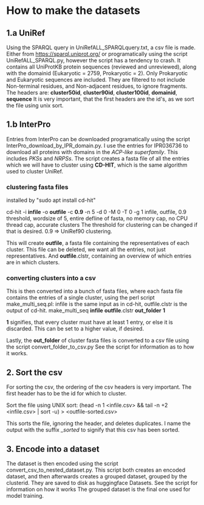 # How to make the datasets

## 1.a UniRef

Using the SPARQL query in UniRefALL_SPARQLquery.txt, a csv file is made. Either from https://sparql.uniprot.org/ or programatically using the script UniRefALL_SPARQL.py, however the script has a tendency to crash.
It contains all UniProtKB protein sequences (reviewed and unreviewed), along with the domainid (Eukaryotic = 2759, Prokaryotic = 2). Only Prokaryotic and Eukaryotic sequences are included. They are filtered to not include Non-terminal residues, and Non-adjacent residues, to ignore fragments.
The headers are: **cluster50id**, **cluster90id**, **cluster100id**, **domainid**, **sequence**
It is very important, that the first headers are the id's, as we sort the file using unix sort.

## 1.b InterPro

Entries from InterPro can be downloaded programatically using the script InterPro_download_by_IPR_domain.py.
I use the entries for IPR036736 to download all proteins with domains in the *ACP-like superfamily*. This includes *PKSs* and *NRPSs*.
The script creates a fasta file of all the entries which we will have to cluster using **CD-HIT**, which is the same algorithm used to cluster UniRef.

### clustering fasta files

installed by "sudo apt install cd-hit"

cd-hit -i **infile** -o **outfile** -c **0.9** -n 5 -d 0 -M 0 -T 0 -g 1
infile, outfile, 0.9 threshold, wordsize of 5, entire defline of fasta, no memory cap, no CPU thread cap, accurate clusters
The threshold for clustering can be changed if that is desired. 0.9 => UniRef90 clustering.

This will create **outfile**, a fasta file containing the representatives of each cluster. This file can be deleted, we want all the entries, not just representatives.
And **outfile**.clstr, containing an overview of which entries are in which clusters.

### converting clusters into a csv

This is then converted into a bunch of fasta files, where each fasta file contains the entries of a single cluster, using the perl script make_multi_seq.pl:
infile is the same input as in cd-hit, outfile.clstr is the output of cd-hit.
make_multi_seq **infile** **outfile**.clstr **out_folder** **1**

**1** signifies, that every cluster must have at least 1 entry, or else it is discarded. This can be set to a higher value, if desired.

Lastly, the **out_folder** of cluster fasta files is converted to a csv file using the script convert_folder_to_csv.py
See the script for information as to how it works.

## 2. Sort the csv

For sorting the csv, the ordering of the csv headers is very important. The first header has to be the id for which to cluster.

Sort the file using UNIX sort:
(head -n 1 <infile.csv> && tail -n +2 <infile.csv> | sort -u) > <outfile-sorted.csv>

This sorts the file, ignoring the header, and deletes duplicates. I name the output with the suffix *_sorted* to signify that this csv has been sorted.

## 3. Encode into a dataset

The dataset is then encoded using the script convert_csv_to_nested_dataset.py. This script both creates an encoded dataset, and then afterwards creates a grouped dataset, grouped by the clusterid. They are saved to disk as huggingface Datasets. See the script for information on how it works
The grouped dataset is the final one used for model training.

